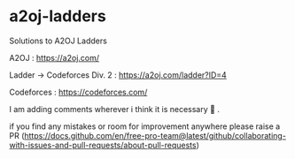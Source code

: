 # a2oj-ladders

Solutions to A2OJ Ladders

A2OJ : https://a2oj.com/

Ladder -> Codeforces Div. 2 : https://a2oj.com/ladder?ID=4

Codeforces : https://codeforces.com/

I am adding comments wherever i think it is necessary :angel: .

if you find any mistakes or room for improvement anywhere please raise a PR (https://docs.github.com/en/free-pro-team@latest/github/collaborating-with-issues-and-pull-requests/about-pull-requests)
